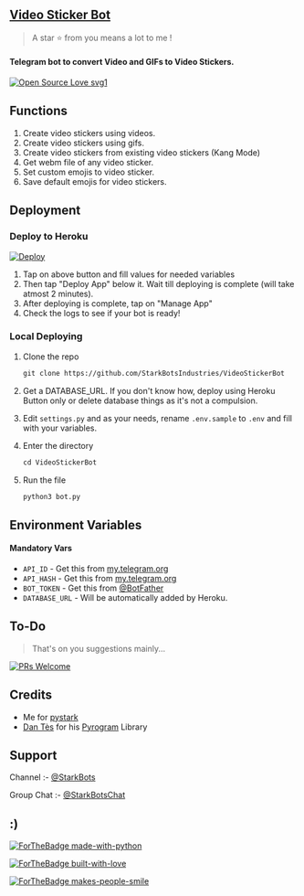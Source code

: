 ## [Video Sticker Bot](https://t.me/Video_Sticker_Bot)

> A star ⭐ from you means a lot to me !

#### Telegram bot to convert Video and GIFs to Video Stickers.

[![Open Source Love svg1](https://badges.frapsoft.com/os/v1/open-source.svg?v=103)](https://github.com/ellerbrock/open-source-badges/)

## Functions

1. Create video stickers using videos.
2. Create video stickers using gifs.
3. Create video stickers from existing video stickers (Kang Mode)
4. Get webm file of any video sticker.
5. Set custom emojis to video sticker.
6. Save default emojis for video stickers.

## Deployment

### Deploy to Heroku

[![Deploy](https://www.herokucdn.com/deploy/button.svg)](https://heroku.com/deploy?template=https://github.com/StarkBotsIndustries/VideoStickerBot)

1. Tap on above button and fill values for needed variables
2. Then tap "Deploy App" below it. Wait till deploying is complete (will take atmost 2 minutes).
3. After deploying is complete, tap on "Manage App"
4. Check the logs to see if your bot is ready!

### Local Deploying

1. Clone the repo
   ```markdown
   git clone https://github.com/StarkBotsIndustries/VideoStickerBot
   ```
2. Get a DATABASE_URL. If you don't know how, deploy using Heroku Button only or delete database things as it's not a compulsion.
   
3. Edit `settings.py` and as your needs, rename `.env.sample` to `.env` and fill with your variables.

4. Enter the directory
   ```markdown
   cd VideoStickerBot
   ```
5. Run the file
   ```markdown
   python3 bot.py
   ```

## Environment Variables

#### Mandatory Vars

- `API_ID` - Get this from [my.telegram.org](https://my.telegram.org/auth)
- `API_HASH` - Get this from [my.telegram.org](https://my.telegram.org/auth)
- `BOT_TOKEN` - Get this from [@BotFather](https://t.me/BotFather)
- `DATABASE_URL` - Will be automatically added by Heroku.


## To-Do

> That's on you suggestions mainly...

[![PRs Welcome](https://img.shields.io/badge/PRs-welcome-brightgreen.svg?style=flat-square)](http://makeapullrequest.com)

## Credits

- Me for [pystark](https://github.com/StarkBotsIndustries/pystark)
- [Dan Tès](https://github.com/delivrance) for his [Pyrogram](https://docs.pyrogram.org) Library

## Support

Channel :- [@StarkBots](https://t.me/StarkBots)

Group Chat :- [@StarkBotsChat](https://t.me/StarkBotsChat)

## :)

[![ForTheBadge made-with-python](http://ForTheBadge.com/images/badges/made-with-python.svg)](https://www.python.org/)

[![ForTheBadge built-with-love](http://ForTheBadge.com/images/badges/built-with-love.svg)](https://github.com/StarkBotsIndustries)

[![ForTheBadge makes-people-smile](http://ForTheBadge.com/images/badges/makes-people-smile.svg)](https://github.com/StarkBotsIndustries)
